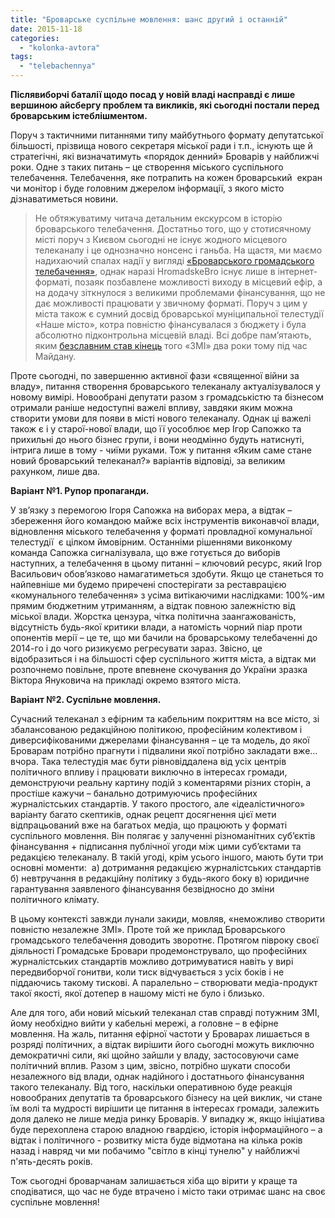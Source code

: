 ```yaml
---
title: "Броварське суспільне мовлення: шанс другий і останній"
date: 2015-11-18
categories: 
  - "kolonka-avtora"
tags: 
  - "telebachennya"
---
```


**Післявиборчі баталії щодо посад у новій владі насправді є лише вершиною айсбергу проблем та викликів, які сьогодні постали перед броварським істеблішментом.**

Поруч з тактичними питаннями типу майбутнього формату депутатської більшості, прізвища нового секретаря міської ради і т.п., існують ще й стратегічні, які визначатимуть «порядок денний» Броварів у найближчі роки. Одне з таких питань – це створення міського суспільного телебачення. Телебачення, яке потрапить на кожен броварський  екран чи монітор і буде головним джерелом інформації, з якого місто дізнаватиметься новини.

> Не обтяжуватиму читача детальним екскурсом в історію броварського телебачення. Достатньо того, що у стотисячному місті поруч з Києвом сьогодні не існує жодного місцевого телеканалу і це однозначно нонсенс і ганьба. На щастя, ми маємо надихаючий спалах надії у вигляді [«Броварського громадського телебачення»](https://www.youtube.com/channel/UCrB8DKC3jO3WogMIcyoazfw), однак наразі HromadskeBro існує лише в інтернет-форматі, позаяк позбавлене можливості виходу в місцевий ефір, а на додачу зіткнулося з великими проблемами фінансування, що не дає можливості працювати у звичному форматі. Поруч з цим у міста також є сумний досвід броварської муніципальної телестудії «Наше місто», котра повністю фінансувалася з бюджету і була абсолютно підконтрольна місцевій владі. Всі добре пам’ятають, яким [безславним став кінець](https://mpz.brovary.org/operatsiya-likvidatsiya-chomu-naspravdi-vimikayut-brovarske-telebachennya/) того «ЗМІ» два роки тому під час Майдану.

Проте сьогодні, по завершенню активної фази «священної війни за владу», питання створення броварського телеканалу актуалізувалося у новому вимірі. Новообрані депутати разом з громадськістю та бізнесом отримали раніше недоступні важелі впливу, завдяки яким можна створити умови для появи в місті нового телеканалу. Однак ці важелі також є і у старої-нової влади, що її уособлює мер Ігор Сапожко та прихильні до нього бізнес групи, і вони неодмінно будуть натиснуті, інтрига лише в тому - чиїми руками. Тож у питання «Яким саме стане новий броварський телеканал?» варіантів відповіді, за великим рахунком, лише два.

**Варіант №1. Рупор пропаганди.**

У зв’язку з перемогою Ігоря Сапожка на виборах мера, а відтак – збереження його командою майже всіх інструментів виконавчої влади, відновлення міського телебачення у форматі провладної комунальної телестудії  є цілком ймовірним. Останніми рішеннями виконкому команда Сапожка сигналізувала, що вже готується до виборів наступних, а телебачення в цьому питанні – ключовий ресурс, який Ігор Васильович обов’язково намагатиметься здобути. Якщо це станеться то найпевніше ми будемо приречені спостерігати за реставрацією «комунального телебачення» з усіма витікаючими наслідками: 100%-им прямим бюджетним утриманням, а відтак повною залежністю від міської влади. Жорстка цензура, чітка політична заангажованість, відсутність будь-якої критики влади, а натомість чорний піар проти опонентів мерії – це те, що ми бачили на броварському телебаченні до 2014-го і до чого ризикуємо регресувати зараз. Звісно, це відобразиться і на більшості сфер суспільного життя міста, а відтак ми розпочнемо повільне, проте впевнене скочування до України зразка Віктора Януковича на прикладі окремо взятого міста.

**Варіант №2. Суспільне мовлення.**

Сучасний телеканал з ефірним та кабельним покриттям на все місто, зі збалансованою редакційною політикою, професійним колективом і диверсифікованими джерелами фінансування – це та модель, до якої Броварам потрібно прагнути і підвалини якої потрібно закладати вже… вчора. Така телестудія має бути рівновіддалена від усіх центрів політичного впливу і працювати виключно в інтересах громади, демонструючи реальну картину подій з коментарями різних сторін, а простіше кажучи – банально дотримуючись професійних журналістських стандартів. У такого простого, але «ідеалістичного» варіанту багато скептиків, однак рецепт досягнення цієї мети відпрацьований вже на багатьох медіа, що працюють у форматі суспільного мовлення. Він полягає у залученні різноманітних суб’єктів фінансування + підписання публічної угоди між цими суб’єктами та редакцією телеканалу. В такій угоді, крім усього іншого, мають бути три основні моменти:  а) дотримання редакцією журналістських стандартів б) невтручання в редакційну політику з будь-якого боку в) юридичне гарантування заявленого фінансування безвідносно до зміни політичного клімату.

В цьому контексті завжди лунали закиди, мовляв, «неможливо створити повністю незалежне ЗМІ». Проте той же приклад Броварського громадського телебачення доводить зворотнє. Протягом півроку своєї діяльності Громадське Бровари продемонструвало, що професійних журналістських стандартів можливо дотримуватися навіть у вирі передвиборчої гонитви, коли тиск відчувається з усіх боків і не піддаючись такому тискові. А паралельно – створювати медіа-продукт такої якості, якої дотепер в нашому місті не було і близько.

Але для того, аби новий міський телеканал став справді потужним ЗМІ, йому необхідно вийти у кабельні мережі, а головне – в ефірне мовлення. На жаль, питання ефірної частоти у Броварах лишається в розряді політичних, а відтак вирішити його сьогодні можуть виключно демократичні сили, які щойно зайшли у владу, застосовуючи саме політичний вплив. Разом з цим, звісно, потрібно шукати способи незалежного від влади, однак надійного і достатнього фінансування такого телеканалу. Від того, наскільки оперативною буде реакція новообраних депутатів та броварського бізнесу на цей виклик, чи стане їм волі та мудрості вирішити це питання в інтересах громади, залежить доля далеко не лише медіа ринку Броварів. У випадку ж, якщо ініціатива буде перехоплена старою владною гвардією, історія інформаційного – а відтак і політичного - розвитку міста буде відмотана на кілька років назад і навряд чи ми побачимо "світло в кінці тунелю" у найближчі п'ять-десять років.

Тож сьогодні броварчанам залишається хіба що вірити у краще та сподіватися, що час не буде втрачено і місто таки отримає шанс на своє суспільне мовлення!
